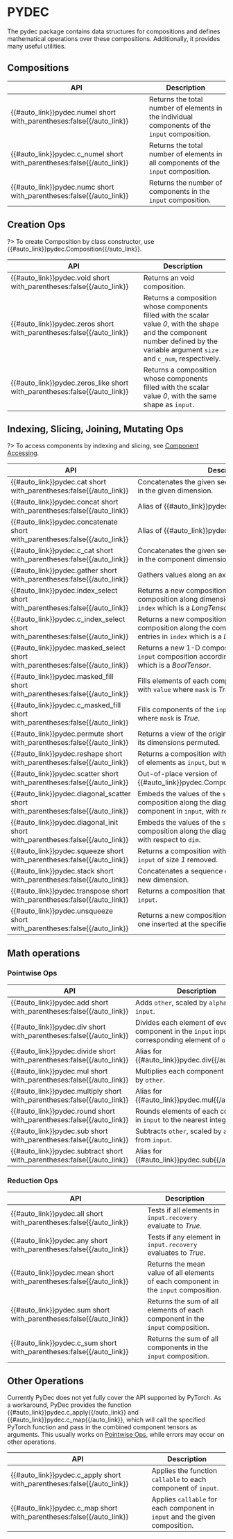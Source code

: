# PYDEC
The pydec package contains data structures for compositions and defines mathematical operations over these compositions. Additionally, it provides many useful utilities. 

## Compositions

| API                                                                    | Description                                                                                   |
| ---------------------------------------------------------------------- | --------------------------------------------------------------------------------------------- |
| {{#auto_link}}pydec.numel short with_parentheses:false{{/auto_link}}   | Returns the total number of elements in the individual components of the `input` composition. |
| {{#auto_link}}pydec.c_numel short with_parentheses:false{{/auto_link}} | Returns the total number of elements in all components of the `input` composition.            |
| {{#auto_link}}pydec.numc short with_parentheses:false{{/auto_link}}    | Returns the number of components in the `input` composition.                                  |

## Creation Ops
?> To create Composition by class constructor, use {{#auto_link}}pydec.Composition{{/auto_link}}.

| API                                                                       | Description                                                                                                                                                                         |
| ------------------------------------------------------------------------- | ----------------------------------------------------------------------------------------------------------------------------------------------------------------------------------- |
| {{#auto_link}}pydec.void short with_parentheses:false{{/auto_link}}       | Returns an void composition.                                                                                                                                                        |
| {{#auto_link}}pydec.zeros short with_parentheses:false{{/auto_link}}      | Returns a composition whose components filled with the scalar value *0*, with the shape and the component number defined by the variable argument `size` and `c_num`, respectively. |
| {{#auto_link}}pydec.zeros_like short with_parentheses:false{{/auto_link}} | Returns a composition whose components filled with the scalar value *0*, with the same shape as `input`.                                                                            |

## Indexing, Slicing, Joining, Mutating Ops

?> To access components by indexing and slicing, see [Component Accessing](understanding-composition.md#component-accessing).

| API                                                                             | Description                                                                                                                                                  |
| ------------------------------------------------------------------------------- | ------------------------------------------------------------------------------------------------------------------------------------------------------------ |
| {{#auto_link}}pydec.cat short with_parentheses:false{{/auto_link}}              | Concatenates the given sequence of `seq` compositions in the given dimension.                                                                                |
| {{#auto_link}}pydec.concat short with_parentheses:false{{/auto_link}}           | Alias of {{#auto_link}}pydec.cat{{/auto_link}}.                                                                                                              |
| {{#auto_link}}pydec.concatenate short with_parentheses:false{{/auto_link}}      | Alias of {{#auto_link}}pydec.cat{{/auto_link}}.                                                                                                              |
| {{#auto_link}}pydec.c_cat short with_parentheses:false{{/auto_link}}            | Concatenates the given sequence of `seq` compositions in the component dimension.                                                                            |
| {{#auto_link}}pydec.gather short with_parentheses:false{{/auto_link}}           | Gathers values along an axis specified by *dim*.                                                                                                             |
| {{#auto_link}}pydec.index_select short with_parentheses:false{{/auto_link}}     | Returns a new composition which indexes the `input` composition along dimension `dim` using the entries in `index` which is a *LongTensor*.                  |
| {{#auto_link}}pydec.c_index_select short with_parentheses:false{{/auto_link}}   | Returns a new composition which indexes the `input` composition along the component dimension using the entries in `index` which is a *LongTensor*.          |
| {{#auto_link}}pydec.masked_select short with_parentheses:false{{/auto_link}}    | Returns a new 1-D composition which indexes the `input` composition according to the boolean mask `mask` which is a *BoolTensor*.                            |
| {{#auto_link}}pydec.masked_fill short with_parentheses:false{{/auto_link}}      | Fills elements of each component in `input` composition with `value` where `mask` is *True*.                                                                 |
| {{#auto_link}}pydec.c_masked_fill short with_parentheses:false{{/auto_link}}    | Fills components of the `input` composition with `value` where `mask` is *True*.                                                                             |
| {{#auto_link}}pydec.permute short with_parentheses:false{{/auto_link}}          | Returns a view of the original composition `input` with its dimensions permuted.                                                                             |
| {{#auto_link}}pydec.reshape short with_parentheses:false{{/auto_link}}          | Returns a composition with the same data and number of elements as `input`, but with the specified shape.                                                    |
| {{#auto_link}}pydec.scatter short with_parentheses:false{{/auto_link}}          | Out-of-place version of {{#auto_link}}pydec.Composition.scatter_{{/auto_link}}.                                                                              |
| {{#auto_link}}pydec.diagonal_scatter short with_parentheses:false{{/auto_link}} | Embeds the values of the `src` tensor into `input` composition along the diagonal elements of every component in `input`, with respect to `dim1` and `dim2`. |
| {{#auto_link}}pydec.diagonal_init short with_parentheses:false{{/auto_link}}    | Embeds the values of the `src` tensor into `input` composition along the diagonal components of `input`, with respect to `dim`.                              |
| {{#auto_link}}pydec.squeeze short with_parentheses:false{{/auto_link}}          | Returns a composition with all specified dimensions of `input` of size *1* removed.                                                                          |
| {{#auto_link}}pydec.stack short with_parentheses:false{{/auto_link}}            | Concatenates a sequence of compositions along a new dimension.                                                                                               |
| {{#auto_link}}pydec.transpose short with_parentheses:false{{/auto_link}}        | Returns a composition that is a transposed version of `input`.                                                                                               |
| {{#auto_link}}pydec.unsqueeze short with_parentheses:false{{/auto_link}}        | Returns a new composition with a dimension of size one inserted at the specified position.                                                                   |

## Math operations
### Pointwise Ops

| API                                                                     | Description                                                                                           |
| ----------------------------------------------------------------------- | ----------------------------------------------------------------------------------------------------- |
| {{#auto_link}}pydec.add short with_parentheses:false{{/auto_link}}      | Adds `other`, scaled by `alpha`, to `input`.                                                          |
| {{#auto_link}}pydec.div short with_parentheses:false{{/auto_link}}      | Divides each element of every component in the `input` input by the corresponding element of `other`. |
| {{#auto_link}}pydec.divide short with_parentheses:false{{/auto_link}}   | Alias for {{#auto_link}}pydec.div{{/auto_link}}.                                                      |
| {{#auto_link}}pydec.mul short with_parentheses:false{{/auto_link}}      | Multiplies each component in `input` by `other`.                                                      |
| {{#auto_link}}pydec.multiply short with_parentheses:false{{/auto_link}} | Alias for {{#auto_link}}pydec.mul{{/auto_link}}.                                                      |
| {{#auto_link}}pydec.round short with_parentheses:false{{/auto_link}}    | Rounds elements of each component in `input` to the nearest integer.                                  |
| {{#auto_link}}pydec.sub short with_parentheses:false{{/auto_link}}      | Subtracts `other`, scaled by `alpha`, from `input`.                                                   |
| {{#auto_link}}pydec.subtract short with_parentheses:false{{/auto_link}} | Alias for {{#auto_link}}pydec.sub{{/auto_link}}.                                                      |


### Reduction Ops

| API                                                                  | Description                                                                          |
| -------------------------------------------------------------------- | ------------------------------------------------------------------------------------ |
| {{#auto_link}}pydec.all short with_parentheses:false{{/auto_link}}   | Tests if all elements in `input.recovery` evaluate to *True*.                        |
| {{#auto_link}}pydec.any short with_parentheses:false{{/auto_link}}   | Tests if any element in `input.recovery` evaluates to *True*.                        |
| {{#auto_link}}pydec.mean short with_parentheses:false{{/auto_link}}  | Returns the mean value of all elements of each component in the `input` composition. |
| {{#auto_link}}pydec.sum short with_parentheses:false{{/auto_link}}   | Returns the sum of all elements of each component in the `input` composition.        |
| {{#auto_link}}pydec.c_sum short with_parentheses:false{{/auto_link}} | Returns the sum of all components in the `input` composition.                        |


## Other Operations

Currently PyDec does not yet fully cover the API supported by PyTorch. As a workaround, PyDec provides the function {{#auto_link}}pydec.c_apply{{/auto_link}} and {{#auto_link}}pydec.c_map{{/auto_link}}, which will call the specified PyTorch function and pass in the combined component tensors as arguments. This usually works on [Pointwise Ops](https://pytorch.org/docs/stable/torch.html#pointwise-ops), while errors may occur on other operations.

| API                                                                    | Description                                                                 |
| ---------------------------------------------------------------------- | --------------------------------------------------------------------------- |
| {{#auto_link}}pydec.c_apply short with_parentheses:false{{/auto_link}} | Applies the function `callable` to each component of `input`.               |
| {{#auto_link}}pydec.c_map short with_parentheses:false{{/auto_link}}   | Applies `callable` for each component in `input` and the given composition. |